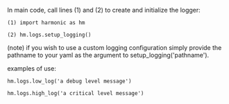 
In main code, call lines (1) and (2) to create and initialize the logger:

	(1) import harmonic as hm 

	(2) hm.logs.setup_logging()

(note) if you wish to use a custom logging configuration simply provide the 
pathname to your yaml as the argument to setup_logging('pathname').

examples of use:

    hm.logs.low_log('a debug level message')

    hm.logs.high_log('a critical level message')

